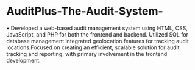 # AuditPlus-The-Audit-System-
•	Developed a web-based audit management system using HTML, CSS, JavaScript, and PHP for both the frontend and backend. Utilized SQL for database management integrated geolocation features for tracking audit locations.Focused on creating an efficient, scalable solution for audit tracking and reporting, with primary involvement in the frontend development.
